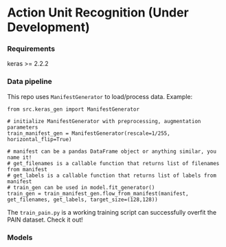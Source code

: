 # Action Unit Recognition (Under Development)

### Requirements
keras >= 2.2.2

### Data pipeline
This repo uses `ManifestGenerator` to load/process data. Example:

```
from src.keras_gen import ManifestGenerator
 
# initialize ManifestGenerator with preprocessing, augmentation parameters 
train_manifest_gen = ManifestGenerator(rescale=1/255, horizontal_flip=True)
 
# manifest can be a pandas DataFrame object or anything similar, you name it!
# get_filenames is a callable function that returns list of filenames from manifest
# get_labels is a callable function that returns list of labels from manifest
# train_gen can be used in model.fit_generator()
train_gen = train_manifest_gen.flow_from_manifest(manifest, get_filenames, get_labels, target_size=(128,128))

```

The `train_pain.py` is a working training script can successfully overfit the PAIN dataset. Check it out!

### Models